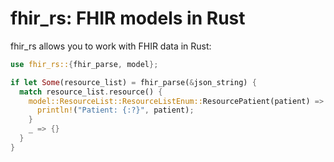 # fhir_rs: FHIR models in Rust

fhir_rs allows you to work with FHIR data in Rust:

```rust
use fhir_rs::{fhir_parse, model};

if let Some(resource_list) = fhir_parse(&json_string) {
  match resource_list.resource() {
    model::ResourceList::ResourceListEnum::ResourcePatient(patient) => {
      println!("Patient: {:?}", patient);
    }
    _ => {}
  }
}
```


